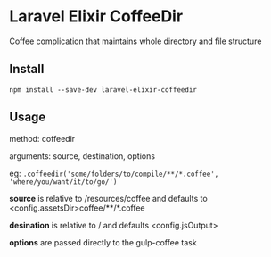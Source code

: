 Laravel Elixir CoffeeDir
=========================

Coffee complication that maintains whole directory and file structure


## Install

```
npm install --save-dev laravel-elixir-coffeedir
```

## Usage

method: coffeedir

arguments: source, destination, options

eg:
```.coffeedir('some/folders/to/compile/**/*.coffee', 'where/you/want/it/to/go/')```

**source** is relative to /resources/coffee and defaults to <config.assetsDir>coffee/\*\*/\*.coffee

**desination** is relative to / and defaults <config.jsOutput>

**options** are passed directly to the gulp-coffee task
